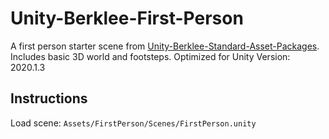 # Unity-Berklee-First-Person
A first person starter scene from [Unity-Berklee-Standard-Asset-Packages](https://github.com/Berklee-Game-Audio/Unity-Berklee-Standard-Asset-Packages). Includes basic 3D world and footsteps.
Optimized for Unity Version:
2020.1.3

## Instructions
Load scene: `Assets/FirstPerson/Scenes/FirstPerson.unity`
